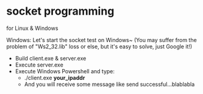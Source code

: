 # socket programming
for Linux & Windows

Windows:
Let's start the socket test on Windows~ (You may suffer from the problem of "Ws2_32.lib" loss or else, but it's easy to solve, just Google it!)

- Build client.exe & server.exe
- Execute server.exe
- Execute Windows Powershell and type:
  * ./client.exe <b>your_ipaddr</b>
  * And you will receive some message like send successful...blablabla
